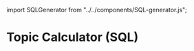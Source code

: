 import SQLGenerator from "../../components/SQL-generator.js";

# Topic Calculator (SQL)

<p>

   <SQLGenerator />

</p>